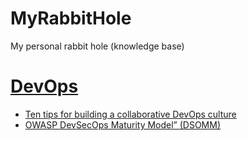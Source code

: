 # MyRabbitHole

My personal rabbit hole (knowledge base)

# [DevOps](./Posts/DevOps)

* [Ten tips for building a collaborative DevOps culture](./Posts/DevOps/ten_tips_for_building_collaborative_DevOps_culture.md)
* [OWASP DevSecOps Maturity Model” (DSOMM)](./Posts/DevOps/OWASP_Devsecops_Maturity_Model.md)
